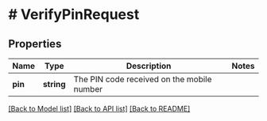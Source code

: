 # # VerifyPinRequest

## Properties

Name | Type | Description | Notes
------------ | ------------- | ------------- | -------------
**pin** | **string** | The PIN code received on the mobile number |

[[Back to Model list]](../../README.md#models) [[Back to API list]](../../README.md#endpoints) [[Back to README]](../../README.md)
